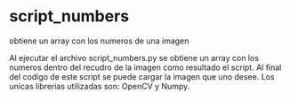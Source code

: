 # script_numbers
obtiene un array con los numeros de una imagen

Al ejecutar el archivo script_numbers.py se obtiene un array con los numeros dentro del recudro de la imagen como resultado el script. Al final del codigo de este script se puede cargar la imagen que uno desee. Los unicas librerias utilizadas son: OpenCV y Numpy.




